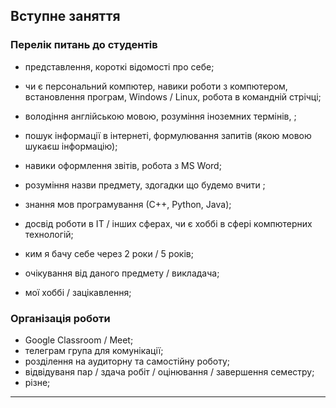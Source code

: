 ## Вступне заняття

### Перелік питань до студентів
- представлення, короткі відомості про себе;
- чи є персональний компютер, навики роботи з компютером, встановлення програм, Windows / Linux, робота в командній стрічці;
- володіння англійською мовою, розуміння іноземних термінів, ;
- пошук інформації в інтернеті, формулювання запитів (якою мовою шукаєш інформацію);
- навики оформлення звітів, робота з MS Word;


- розуміння назви предмету, здогадки що будемо вчити ;
- знання мов програмування (С++, Python, Java);

  
- досвід роботи в ІТ / інших сферах, чи є хоббі в сфері компютерних технологій;
- ким я бачу себе через 2 роки / 5 років;
- очікування від даного предмету / викладача;

- мої хоббі / зацікавлення;

### Організація роботи
- Google Classroom / Meet;
- телеграм група для комунікації;
- розділення на аудиторну та самостійну роботу;
- відвідуваня пар / здача робіт / оцінювання / завершення семестру;
- різне;


---